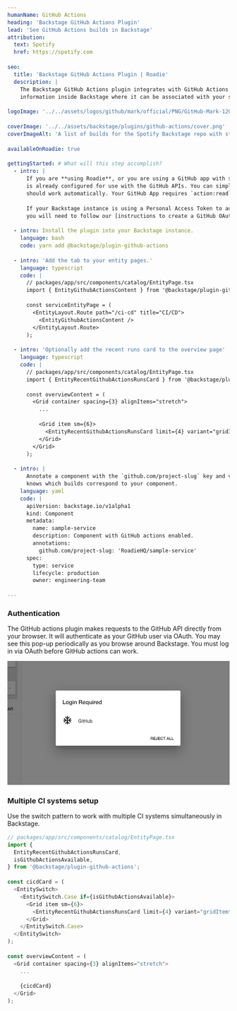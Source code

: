 ```yaml
---
humanName: GitHub Actions
heading: 'Backstage GitHub Actions Plugin'
lead: 'See GitHub Actions builds in Backstage'
attribution:
  text: Spotify
  href: https://spotify.com

seo:
  title: 'Backstage GitHub Actions Plugin | Roadie'
  description: |
    The Backstage GitHub Actions plugin integrates with GitHub Actions to show your build
    information inside Backstage where it can be associated with your services.

logoImage: '../../assets/logos/github/mark/official/PNG/GitHub-Mark-120px-plus.png'

coverImage: '../../assets/backstage/plugins/github-actions/cover.png'
coverImageAlt: 'A list of builds for the Spotify Backstage repo with status and retry buttons.'

availableOnRoadie: true

gettingStarted: # What will this step accomplish?
  - intro: |
      If you are **using Roadie**, or you are using a GitHub app with self-hosted Backstage, OAuth
      is already configured for use with the GitHub APIs. You can simply install the plugin and it
      should work automatically. Your GitHub App requires `action:read` permission.

      If your Backstage instance is using a Personal Access Token to authenticate against GitHub,
      you will need to follow our [instructions to create a GitHub OAuth app for Backstage](/blog/github-auth-backstage/).

  - intro: Install the plugin into your Backstage instance.
    language: bash
    code: yarn add @backstage/plugin-github-actions

  - intro: 'Add the tab to your entity pages.'
    language: typescript
    code: |
      // packages/app/src/components/catalog/EntityPage.tsx
      import { EntityGithubActionsContent } from '@backstage/plugin-github-actions';

      const serviceEntityPage = (
        <EntityLayout.Route path="/ci-cd" title="CI/CD">
          <EntityGithubActionsContent />
        </EntityLayout.Route>
      );

  - intro: 'Optionally add the recent runs card to the overview page'
    language: typescript
    code: |
      // packages/app/src/components/catalog/EntityPage.tsx
      import { EntityRecentGithubActionsRunsCard } from '@backstage/plugin-github-actions';

      const overviewContent = (
        <Grid container spacing={3} alignItems="stretch">
          ...

          <Grid item sm={6}>
            <EntityRecentGithubActionsRunsCard limit={4} variant="gridItem" />
          </Grid>
        </Grid>
      );

  - intro: |
      Annotate a component with the `github.com/project-slug` key and value so that Backstage
      knows which builds correspond to your component.
    language: yaml
    code: |
      apiVersion: backstage.io/v1alpha1
      kind: Component
      metadata:
        name: sample-service
        description: Component with GitHub actions enabled.
        annotations:
          github.com/project-slug: 'RoadieHQ/sample-service'
      spec:
        type: service
        lifecycle: production
        owner: engineering-team

---
```


### Authentication

The GitHub actions plugin makes requests to the GitHub API directly from your browser. It
will authenticate as your GitHub user via OAuth. You may see this pop-up periodically
as you browse around Backstage. You must log in via OAuth before GitHub actions can work.

![pop-up asking the user to log in with GitHub](../../assets/backstage/plugins/github-actions/oauth-login.png)

### Multiple CI systems setup

Use the switch pattern to work with multiple CI systems simultaneously in Backstage.

```typescript
// packages/app/src/components/catalog/EntityPage.tsx
import {
  EntityRecentGithubActionsRunsCard,
  isGithubActionsAvailable,
} from '@backstage/plugin-github-actions';

const cicdCard = (
  <EntitySwitch>
    <EntitySwitch.Case if={isGithubActionsAvailable}>
      <Grid item sm={6}>
        <EntityRecentGithubActionsRunsCard limit={4} variant="gridItem" />
      </Grid>
    </EntitySwitch.Case>
  </EntitySwitch>
);

const overviewContent = (
  <Grid container spacing={3} alignItems="stretch">
    ...

    {cicdCard}
  </Grid>
);

```
